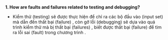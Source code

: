 **1. How are faults and failures related to testing and debugging?**
- Kiểm thử (testing) sẽ được thực hiện để chỉ ra các bộ đầu vào (input set) mà dẫn đến thất bại (failure) , còn gỡ lỗi (debugging) sẽ dựa vào quá trình kiểm thử mà bị thất bại (failures) , biết được thất bại (failure) để tìm ra lỗi sai (fault) trong chương trình .
